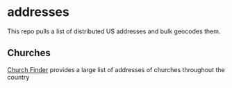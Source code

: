 # addresses
This repo pulls a list of distributed US addresses and bulk geocodes them.

## Churches
[Church Finder](https://www.churchfinder.com/churches) provides a large list of addresses of churches throughout the country
